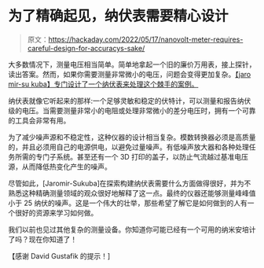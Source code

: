 # 为了精确起见，纳伏表需要精心设计

> 原文：<https://hackaday.com/2022/05/17/nanovolt-meter-requires-careful-design-for-accuracys-sake/>

大多数情况下，测量电压相当简单。简单地拿起一个旧的廉价万用表，接上探针，读出答案。然而，如果你需要测量非常微小的电压，问题会变得更加复杂。[【jaro mir-su kuba】专门设计了一个纳伏表来处理这个棘手的案例。](https://github.com/jaromir-sukuba/nvm)

纳伏表就像它听起来的那样:一个足够灵敏和稳定的伏特计，可以测量和报告纳伏级的电压。当需要测量非常小的电阻或处理非常微小的差分电压时，拥有一个可靠的工具会非常有用。

为了减少噪声源和不稳定性，这种仪器的设计相当复杂。模数转换器必须是高质量的，并且必须用自己的电源供电，以避免过量噪声。有低噪声放大器和各种处理任务所需的专门子系统。甚至还有一个 3D 打印的盖子，以防止气流越过基准电压源，从而降低热变化产生的噪声。

尽管如此，[Jaromir-Sukuba]在探索构建纳伏表需要什么方面做得很好，并为不熟悉这种精确测量领域的观众很好地解释了这一点。最终的仪器还能够测量峰峰值小于 25 纳伏的噪声。这是一个伟大的壮举，那些希望了解它是如何做到的人有一个很好的资源来学习如何做。

我们以前也见过其他复杂的测量设备。你知道你可能已经有一个可用的纳米安培计了吗？现在你知道了！

【感谢 David Gustafik 的提示！]